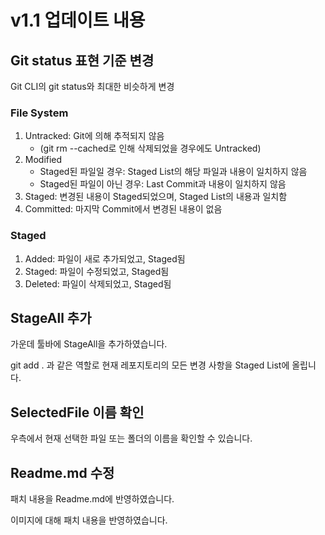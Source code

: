 # v1.1 업데이트 내용

## Git status 표현 기준 변경

Git CLI의 git status와 최대한 비슷하게 변경

### File System
1. Untracked: Git에 의해 추적되지 않음
    - (git rm --cached로 인해 삭제되었을 경우에도 Untracked)
2. Modified
    - Staged된 파일일 경우: Staged List의 해당 파일과 내용이 일치하지 않음
    - Staged된 파일이 아닌 경우: Last Commit과 내용이 일치하지 않음
3. Staged: 변경된 내용이 Staged되었으며, Staged List의 내용과 일치함
4. Committed: 마지막 Commit에서 변경된 내용이 없음

### Staged
1. Added: 파일이 새로 추가되었고, Staged됨
2. Staged: 파일이 수정되었고, Staged됨
3. Deleted: 파일이 삭제되었고, Staged됨

## StageAll 추가

가운데 툴바에 StageAll을 추가하였습니다.

git add . 과 같은 역할로 현재 레포지토리의 모든 변경 사항을 Staged List에 올립니다.

## SelectedFile 이름 확인

우측에서 현재 선택한 파일 또는 폴더의 이름을 확인할 수 있습니다.

## Readme.md 수정

패치 내용을 Readme.md에 반영하였습니다.

이미지에 대해 패치 내용을 반영하였습니다.
